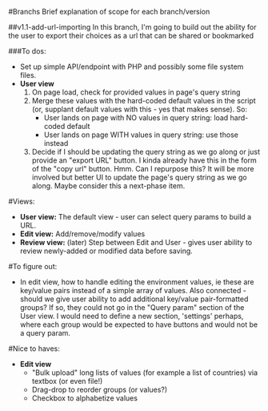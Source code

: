 
#Branchs
Brief explanation of scope for each branch/version

##v1.1-add-url-importing
In this branch, I'm going to build out the ability for the user to export their choices as a url that can be shared or bookmarked

###To dos:
- Set up simple API/endpoint with PHP and possibly some file system files.
- **User view**
   1. On page load, check for provided values in page's query string
   2. Merge these values with the hard-coded default values in the script (or, supplant default values with this - yes that makes sense). So:
      * User lands on page with NO values in query string: load hard-coded default
      * User lands on page WITH values in query string: use those instead
   3. Decide if I should be updating the query string as we go along or just provide an "export URL" button. I kinda already have this in the form of the "copy url" button. Hmm. Can I repurpose this? It will be more involved but better UI to update the page's query string as we go along. Maybe consider this a next-phase item.


#Views:
- **User view:** The default view - user can select query params to build a URL.
- **Edit view:** Add/remove/modify values
- **Review view:** (later) Step between Edit and User - gives user ability to review newly-added or modified data before saving.


#To figure out:
- In edit view, how to handle editing the environment values, ie these are key/value pairs instead of a simple array of values. Also connected - should we give user ability to add additional key/value pair-formatted groups? If so, they could not go in the "Query param" section of the User view. I would need to define a new section, 'settings' perhaps, where each group would be expected to have buttons and would not be a query param.


#Nice to haves:
- **Edit view**
   * "Bulk upload" long lists of values (for example a list of countries) via textbox (or even file!)
   * Drag-drop to reorder groups (or values?)
   * Checkbox to alphabetize values
